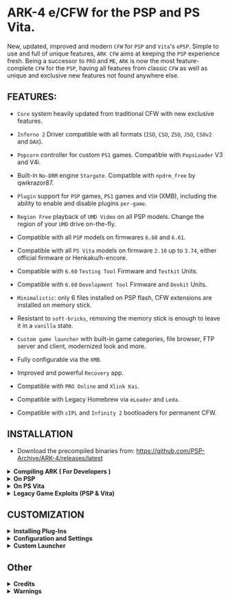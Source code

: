 # ARK-4 e/CFW for the PSP and PS Vita.

New, updated, improved and modern `CFW` for `PSP` and `Vita`'s `ePSP`.
Simple to use and full of unique features, `ARK CFW` aims at keeping the `PSP` experience fresh. Being a successor to `PRO` and `ME`,
`ARK` is now the most feature-complete `CFW` for the `PSP`, having all features from classic `CFW`
as well as unique and exclusive new features not found anywhere else.

## FEATURES:

- `Core` system heavily updated from traditional CFW with new exclusive features.

- `Inferno 2` Driver compatible with all formats (`ISO`, `CSO`, `ZSO`, `JSO`, `CSOv2` and `DAX`).

- `Popcorn` controller for custom `PS1` games. Compatible with `PopsLoader` V3 and V4i.

- Built-in `No-DRM` engine `Stargate`. Compatible with `npdrm_free` by qwikrazor87.

- `Plugin` support for `PSP` games, `PS1` games and `VSH` (XMB), including the ability to enable and disable plugins `per-game`.

- `Region Free` playback of `UMD Video` on all PSP models. Change the region of your `UMD` drive on-the-fly.

- Compatible with all `PSP` models on firmwares `6.60` and `6.61`.

- Compatible with all `PS Vita` models on firmware `2.10` up to `3.74`, either official firmware or Henkaku/h-encore.

- Compatible with `6.60` `Testing Tool` Firmware and `Testkit` Units.

- Compatible with `6.60` `Development Tool` Firmware and `Devkit` Units.

- `Minimalistic`: only 6 files installed on PSP flash, CFW extensions are installed on memory stick.

- Resistant to `soft-bricks`, removing the memory stick is enough to leave it in a `vanilla` state.

- `Custom game launcher` with built-in game categories, file browser, FTP server and client, modernized look and more.

- Fully configurable via the `XMB`.

- Improved and powerful `Recovery` app.

- Compatible with `PRO Online` and `Xlink Kai`.

- Compatible with Legacy Homebrew via `eLoader` and `Leda`.

- Compatible with `cIPL` and `Infinity 2` bootloaders for permanent CFW.

## INSTALLATION

- Download the precompiled binaries from: https://github.com/PSP-Archive/ARK-4/releases/latest


<details>
  <summary> <b> Compiling ARK ( For Developers ) </b> </summary>
<p>

    Build script will allow you to use the correct SDK that ARK was built with.

- Release: `./build.sh` 
- Debug: `./build.sh --debug`
- Manually: install the oldest possible SDK (ideally the one used to compile M33), then run `make`

Use `-h` or `--help` to show all available flags 

</p>
</details>

<details>
  <summary> <b> On PSP </b> </summary>
<p>

- Install `ARK_01234` folder into `/PSP/SAVEDATA/` folder.
- Install `ARK_Live` folder into `/PSP/GAME/` folder.
- Launch ARK Live Loader. It will install ARK modules on PSP Flash and boot the CFW.
- To use `Infinity` place the `EBOOT.PBP` (or `EBOOT_GO.PBP` renamed to `EBOOT.PBP` if using a PSP Go) from the `Infinity` folder found in the ARK download into `/PSP/GAME/UPDATE`. \
  Install `Infinity` using Official Firmware, run ARK from Live Loader, and then run `Infinity` again to configure autoboot. \
  This will allow you to use ARK permanently and triple boot with PRO and ME.
- You can also use the `cIPL` installer for a faster permanent CFW on 1K and early 2K models (models compatible with Pandora).
- If you will be using the Live loader version of ARK instead of a permanent solution, it is recommended that you delete `FLASH0.ARK` from the savedata file after the first installation and bootup of ARK, otherwise the flash0 files will be installed every time you boot back to ARK and this is detrimental to the flash even if ARK installs very little and small files. Doing this will also make the Live loader boot up ARK faster.
- To `update ARK` simply copy over the new `ARK_01234` savedata folder and run `ARK Loader` from `OFW`.

</p>
</details>

<details>
  <summary> <b> On PS Vita </b> </summary>
<p>

  - Works on 3.60 up to 3.74, either with or without Henkaku/h-encore.
  - Download a legit `PSP` game from `PSN`, the free demo of `Ape Quest` or `LocoRoco Midnight Carnival` is recommended. `Minis` are `NOT` recommended.
  - For Henkaku/h-encore users, install an ARK bubble using FastARK: https://github.com/theheroGAC/ArkFast/
  - Official Firmware users (no henkaku/h-encore) can install the PBOOT bubble manually: https://github.com/TheOfficialFloW/Trinity#preparation
  - Replace the ARK savedata folder (`ux0:pspemu/PSP/SAVEDATA/ARK_01234`) with the folder from latest release.
  - Copy `K.BIN` from VitaBubble folder into `ARK_01234` savedata folder.
  - To use right analog stick (i.e. gta_remastered plugin): https://github.com/rereprep/ArkRightAnalog
  - To `exit` from a game or homebrew back to the `custom launcher`, press `L+R+Down+Start`. Works on `PSP` too.
  - Some features are not available to Vita users, mainly the official Sony `XMB` and `PS1` games.

</p>
</details>

<details>
  <summary> <b> Legacy Game Exploits (PSP & Vita) </b> </summary>
<p>

- Considering the savedata exploit loads H.BIN from the savedata path.
- Copy the following files from ARK_01234 savedata folder into game exploit folder:
- H.BIN, ARK.BIN, ARK4.BIN FLASH0.ARK, VBOOT.PBP, RECOVERY.PBP, THEME.ARK and other extras.
- You need to have a `K.BIN` if you are running on an ancient Vita firmware (there's plenty of kernel exploit sources in ARK-2 and ARK-3 for reference).

</p>
</details>

## CUSTOMIZATION

<details>
  <summary> <b> Installing Plug-Ins </b> </summary>
<p>
You can install plugins by creating a file called PLUGINS.TXT in the /SEPLUGINS/ folder and/or ARK's savedata folder.

If coming from PRO/ME you can use this tool to automate your plugins.txt: [ARK-Plugin-Converter](https://github.com/krazynez/ARK-Plugin-Converter)

To install plugins use the comma-separated format (CSV).
Where the header is: runlevel, path, switch.
A few samples:
- game, ms0:/seplugins/cwcheat/cwcheat.prx, enabled
- pops, ms0:/seplugins/cdda_enabler.prx, 1
- vsh, ms0:/seplugins/cxmb.prx, true
- ULUS10041, ms0:/seplugins/lcscheatdevice.prx, on

You can use the following keywords to enable a plugin:
- 1
- on
- true
- enabled
- Anything else disables the plugin

You can use the following keywords to tell ARK when the plugin loads:
- `all`/`always`: if either of these keywords are used, the plugin will always load.
- `psp`/`umd`: plugin should only load on retail games (UMD/ISO/PSN).
- `homebrew`: plugin should only load on homebrews.
- `game`: plugin can load on both retail games and homebrews.
- `psx`/`ps1`/`pops`: plugin only loads in PSX games.
- `xmb`/`vsh`: plugin only loads in the XMB.
- `launcher`: use this if the plugin should only load in the custom launcher.
- `game ID`: if you specify a game ID (i.e. `SLUS000000`), then the plugin will only load on that game.

You can also disable a plugin on certain games where they might be problematic.
To do so, just add a disable line for the specific game ID after the enable line.
For example, enable cwcheat on all retail games except for GTA LCS and VCS.
- umd, ms0:/seplugins/cwcheat/cwcheat.prx, on
- ULUS10041, ms0:/seplugins/cwcheat/cwcheat.prx, off
- ULES00502, ms0:/seplugins/cwcheat/cwcheat.prx, off

Some noteworthy plugins that are compatible with ARK include (but not limited to):
- CXMB.
- Leda.
- PopsLoader V3 and V4i.
- Custom Firmware Extender.
- PSPLink.
- GTA LCS and VCS cheadevice (including the remastered version).
- CWCheat.
- pspstates kai.

</p>
</details>

<details>
  <summary> <b> Configuration and Settings </b> </summary>
<p>

You can create a SETTINGS.TXT file using the same format as PLUGINS.TXT to enable/disable some CFW functionality on different parts of the system.
Configuration settings you can use in ARK include:

- `overclock`: use this for better performance at the expense of battery time. Sets CPU/BUS speed to 333/166.
- `powersave`: use this for better battery life at the expense of performance. Sets CPU/BUS speed to 133/66.
- `usbcharge`: enables USB charging wherever you want.
- `launcher`: replaces the XMB with a custom menu launcher.
- `disablepause`: disables the pause game feature on PSP Go.
- `highmem`: enables high memory on models above 1K.
 You should only use this on homebrew runlevel as retail games were not meant to use the extra memory,
 and this can cause issues with cheat devices or other plugins that expect games to have their data at specific memory addresses.
 - `infernocache`: enables cache for Inferno driver, improving performance of some games.
 - `oldplugin`: enables old plugins support on PSP Go (redirects `ms0` to `ef0`).
 - `skiplogos`: skips the coldboot and gameboot logos.

However, you should use the `XMB` or the `recovery menu` to handle settings easier.

You can use the same runlevels as used in plugins to tell ARK when the settings take effect (all/always, umd, homebrew, game, pops, vsh).

For example, you can overclock to highest CPU speed like this:
- always, overclock, on

Another example, overclock only on games, use powersaving on VSH:
- game, overclock, on
- vsh, powersave, on

</p>
</details>

<details>
  <summary> <b> Custom Launcher </b> </summary>
<p>
ARK comes prepacked with a very powerful launcher with a built-in file browser and highly customizable. You can however change it to whatever you please. You can change the theme used by both the custom launcher and recovery menu by replacing THEME.ARK with your own.


Aside from the default launcher provided, there have been many  other custom launchers created by scene members, some better looking, some with more features, some more simpler, but all of them with personality, dedication and love from the community. Here is a list of all popular menus for ARK:

<details>
<summary> <b> Custom Launcher Themes </b> </summary>
<p>

<i>Orbs are animations and not part of the actual Themes </i>

Theme: RED 

![Red](.github/wallpapers/red.png "RED")

Theme: Peace Walker 

![Peace Walker](.github/wallpapers/peacewalker.png "Peace Walker")

Theme: Material Dark

![Material Dark](.github/wallpapers/materialdark.png "Material Dark")

Theme: GX Classic

![GX Classic](.github/wallpapers/gxclassic.png "GX Classic")

Theme: Classic

![Classic](.github/wallpapers/classic.png "Classic")

Theme: Blue 2

![Blue 2](.github/wallpapers/blue2.png "Blue 2")

Theme: Blue

![Blue](.github/wallpapers/blue.png "Blue")

Theme: BadgerOS_Sprunk

![BadgerOS_Sprunk](.github/wallpapers/badgerOS_sprunk.png "BadgerOS_Sprunk")

Theme: BadgerOS

![BadgerOS](.github/wallpapers/badgerOS.png "BadgerOS")

</details>

- ONEMenu by gdljjrod: https://github.com/ONElua/ONEmenu/releases

- vMenu by neur0n: http://www.mediafire.com/file/7acb5mhawx4gr9t/vMenu_ARK.7z/file

- yMenu by wth/yosh: https://docs.google.com/uc?export=download&id=0B0kWUCdtGmJwLUhRUlNJSWhMWVE

- gMenu by gbot: http://www.mediafire.com/file/oou5490qc99vr7d/gmenuARK.rar/file

- 138Menu by gbot: https://wololo.net/talk/viewtopic.php?f=53&t=33511

- pyMenu by Acid_Snake: https://wololo.net/talk/viewtopic.php?t=21942


Note: some of these menus have not been updated or supported by their developers in a while, they may not work well with modern ARK or real PSP hardware.
</p>
</details>


## Other

<details>
  <summary> <b> Credits </b> </summary>
<p>

- `Team PRO` (the original developers of ARK): `Coldbird`, `hrimfaxi` and `Neur0n`.

- `qwikrazor87` for being such a genius and all his hard work with kernel exploits and ARK-2.
  
- `TheFl0w` for his advancements and research in CFW development and overall contributions to the scene.

- `meetpatty` for his excellent work in fixing bugs and adding important features like cIPL and DevKit support.

- `Codestation` for his incredible work improving CSO speeds and creating the ZSO format.

- `UnkownBrackets` (maxcso) for his help understanding the DAX format and Inferno speed hacks as well as creating the CSOv2 format.

- `Zer01ne`, `noname120`, `astart` and other devs that have blessed me with their knowledge and wisdom.

- `Zecoxao` for his great work creating dumpers that would allow us to archive rare firmwares.

- `balika` for his research in porting M33 to modern firmware that has helped improve compatiblity in ARK.

- `hrydgard` for the PMF player as well as being an inspiration for the custom launcher.

- Every other giant shoulder I am standing on.

</p>
</details>



<details>
  <summary> <b> Warnings </b> </summary>
<p>

- ARK comes with no warranty whatsoever. It was designed to be noob-proof, however it is possible for the universe to create an even greater noob capable of using ARK to destroy the Earth (or his PSP). I cannot be held responsible for this.

- ARK may cause ejectile malfunction if your hard drive is not hard enough.

- If this software malfunctions, you can turn it off and on again.
</p>
</details>
